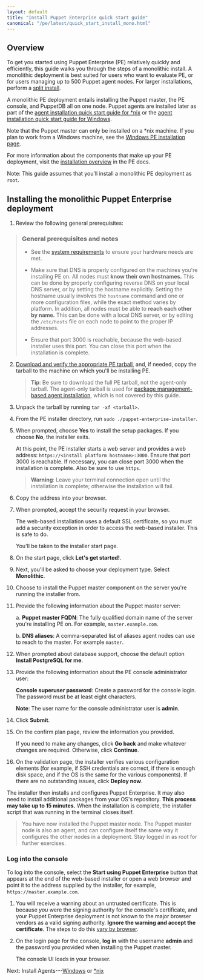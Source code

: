 ```yaml
---
layout: default
title: "Install Puppet Enterprise quick start guide"
canonical: "/pe/latest/quick_start_install_mono.html"
---
```



## Overview

To get you started using Puppet Enterprise (PE) relatively quickly and efficiently, this guide walks you through the steps of a monolithic install. A monolithic deployment is best suited for users who want to evaluate PE, or for users managing up to 500 Puppet agent nodes. For larger installations, perform a [split install](./install_pe_split.html).

A monolithic PE deployment entails installing the Puppet master, the PE console, and PuppetDB all on one node. Puppet agents are installed later as part of the [agent installation quick start guide for *nix](./quick_start_install_agents_nix.html) or the [agent installation quick start guide for Windows](./quick_start_install_agents_windows.html).

Note that the Puppet master can only be installed on a *nix machine. If you plan to work from a Windows machine, see the [Windows PE installation page]({{pe}}/windows_installing.html).

For more information about the components that make up your PE deployment, visit the [installation overview](./install_basic.html) in the PE docs.

Note: This guide assumes that you’ll install a monolithic PE deployment as `root`.

## Installing the monolithic Puppet Enterprise deployment

1. Review the following general prerequisites:

>### General prerequisites and notes
>
>- See the [system requirements](./install_system_requirements.html#monolithic-installation) to ensure your hardware needs are met.
>
>- Make sure that DNS is properly configured on the machines you're installing PE on. All nodes must **know their own hostnames.** This can be done by properly configuring reverse DNS on your local DNS server, or by setting the hostname explicitly. Setting the hostname usually involves the `hostname` command and one or more configuration files, while the exact method varies by platform. In addition, all nodes must be able to **reach each other by name.** This can be done with a local DNS server, or by editing the `/etc/hosts` file on each node to point to the proper IP addresses.
>
>- Ensure that port 3000 is reachable, because the web-based installer uses this port. You can close this port when the installation is complete.

2. [Download and verify the appropriate PE tarball](./install_basic.html#downloading-puppet-enterprise), and, if needed, copy the tarball to the machine on which you'll be installing PE.

   > **Tip**: Be sure to download the full PE tarball, not the agent-only tarball. The agent-only tarball is used for [package management-based agent installation](./install_agents.html), which is not covered by this guide.

3. Unpack the tarball by running `tar -xf <tarball>`.
4. From the PE installer directory, run `sudo ./puppet-enterprise-installer`.
5. When prompted, choose **Yes** to install the setup packages. If you choose **No**, the installer exits.

   At this point, the PE installer starts a web server and provides a web address: `https://<install platform hostname>:3000`. Ensure that port 3000 is reachable. If necessary, you can close port 3000 when the installation is complete. Also be sure to use `https`.

   >**Warning**: Leave your terminal connection open until the installation is complete; otherwise the installation will fail.

6. Copy the address into your browser.
7. When prompted, accept the security request in your browser.

   The web-based installation uses a default SSL certificate, so you must add a security exception in order to access the web-based installer. This is safe to do.

   You'll be taken to the installer start page.

8. On the start page, click **Let's get started!**.
9. Next, you'll be asked to choose your deployment type. Select **Monolithic**.
10. Choose to install the Puppet master component on the server you're running the installer from.
11. Provide the following information about the Puppet master server:

    a. **Puppet master FQDN**: The fully qualified domain name of the server you're installing PE on. For example, `master.example.com`.

    b. **DNS aliases**: A comma-separated list of aliases agent nodes can use to reach to the master. For example `master`.

12. When prompted about database support, choose the default option **Install PostgreSQL for me**.

13. Provide the following information about the PE console administrator user:

    **Console superuser password**: Create a password for the console login. The password must be at least eight characters.

    **Note**: The user name for the console administrator user is __admin__.

14. Click **Submit**.
15. On the confirm plan page, review the information you provided.

    If you need to make any changes, click **Go back** and make whatever changes are required. Otherwise, click **Continue**.

16. On the validation page, the installer verifies various configuration elements (for example, if SSH credentials are correct, if there is enough disk space, and if the OS is the same for the various components). If there are no outstanding issues, click **Deploy now**.

The installer then installs and configures Puppet Enterprise. It may also need to install additional packages from your OS's repository. **This process may take up to 15 minutes.** When the installation is complete, the installer script that was running in the terminal closes itself.

> You have now installed the Puppet master node. The Puppet master node is also an agent, and can configure itself the same way it configures the other nodes in a deployment. Stay logged in as root for further exercises.

### Log into the console

To log into the console, select the **Start using Puppet Enterprise** button that appears at the end of the web-based installer or open a web browser and point it to the address supplied by the installer, for example, `https://master.example.com`.

1. You will receive a warning about an untrusted certificate. This is because _you_ were the signing authority for the console's certificate, and your Puppet Enterprise deployment is not known to the major browser vendors as a valid signing authority. **Ignore the warning and accept the certificate**. The steps to do this [vary by browser](./console_accessing.html#accepting-the-consoles-certificate).
2. On the login page for the console, **log in** with the username **admin** and the password you provided when installing the Puppet master.

   The console UI loads in your browser.


Next: Install Agents---[Windows](./quick_start_install_agents_windows.html) or [*nix](./quick_start_install_agents_nix.html)
